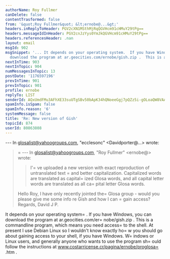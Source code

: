 ```yaml
---
authorName: Roy Fullmer
canDelete: false
contentTrasformed: false
from: '&quot;Roy Fullmer&quot; &lt;ernobe@...&gt;'
headers.inReplyToHeader: PGV2cXN1MSthMjRqQGVHcm91cHMuY29tPg==
headers.messageIdInHeader: PGV2cnJzYys0YmJkQGVHcm91cHMuY29tPg==
headers.referencesHeader: .nan
layout: email
msgId: 902
msgSnippet: '... It depends on your operating system.  If you have Windows, you can
  download the program at ar.geocities.com/ernobe/gish.zip .  This is a commandline'
nextInTime: 903
nextInTopic: 904
numMessagesInTopic: 13
postDate: '1176597196'
prevInTime: 901
prevInTopic: 901
profile: ernobe
replyTo: LIST
senderId: AQxUmdFMu3AFhXE33suUTgSBv50bApK34hQNoeeGgj7pQZz5i-gOLoaQW8VAAblF8R2AYQXPKzy_dyUGUlEox0O1Iq3e3mo
spamInfo.isSpam: false
spamInfo.reason: '6'
systemMessage: false
title: 'Re: New version of Gish'
topicId: 874
userId: 80863808
---
```


--- In glosalist@yahoogroups.com, "ecclesonc" <Davidporter@...> wrote:
>
> =
--- In glosalist@yahoogroups.com, "Roy Fullmer" <ernobe@> wrote:
> >
> > I'=
ve uploaded a new version with exact reproduction of untranslated
> > text =
and better capitalization.  Capitalized words are translated as
> > capital=
ized Glosa words, and all capital letter words are translated
> > as all ca=
pital letter Glosa words.
> >
> Hello Roy, I have only recently jointed the=
 Glosa group - would you 
> please give me some info re Gish and how I can =
gain access?
>    Regards, David J P.
>
It depends on your operating system=
.  If you have Windows, you can
download the program at ar.geocities.com/er=
nobe/gish.zip .  This is a
commandline program, which means you need access=
 to the shell.  At
present I use Debian Linux so I wouldn't know exactly ho=
w you should
go about gaining access to your shell, if you have Windows.  W=
indows
or Linux users, and generally anyone who wants to use the program
sh=
ould follow the instructions at
www.costarricense.cr/pagina/ernobe/proglosa=
.htm .



